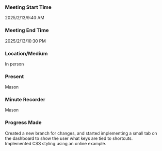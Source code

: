 ### Meeting Start Time

2025/2/13/9:40 AM

### Meeting End Time

2025/2/13/10:30 PM

### Location/Medium

In person

### Present

Mason

### Minute Recorder

Mason

### Progress Made
Created a new branch for changes, and started implementing a small tab on the dashboard to show the user what keys are tied to shortcuts. Implemented CSS styling using an online example.
